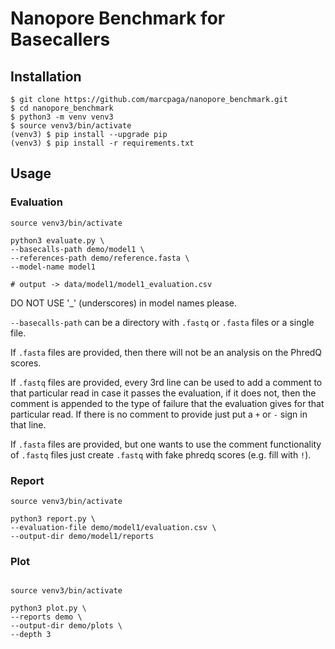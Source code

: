 # Nanopore Benchmark for Basecallers

## Installation

```
$ git clone https://github.com/marcpaga/nanopore_benchmark.git 
$ cd nanopore_benchmark
$ python3 -m venv venv3
$ source venv3/bin/activate
(venv3) $ pip install --upgrade pip
(venv3) $ pip install -r requirements.txt
```

## Usage

### Evaluation

```
source venv3/bin/activate

python3 evaluate.py \
--basecalls-path demo/model1 \
--references-path demo/reference.fasta \
--model-name model1

# output -> data/model1/model1_evaluation.csv
```

DO NOT USE '_' (underscores) in model names please.

`--basecalls-path` can be a directory with `.fastq` or `.fasta` files or a single file. 

If `.fasta` files are provided, then there will not be an analysis on the PhredQ scores.

If `.fastq` files are provided, every 3rd line can be used to add a comment to that particular read in case it passes the evaluation, if it does not, then the comment is appended to the type of failure that the evaluation gives for that particular read. If there is no comment to provide just put a `+` or `-` sign in that line.

If `.fasta` files are provided, but one wants to use the comment functionality of `.fastq` files just create `.fastq` with fake phredq scores (e.g. fill with `!`).


### Report

```
source venv3/bin/activate

python3 report.py \
--evaluation-file demo/model1/evaluation.csv \
--output-dir demo/model1/reports

```

### Plot

```

source venv3/bin/activate

python3 plot.py \
--reports demo \
--output-dir demo/plots \
--depth 3

```